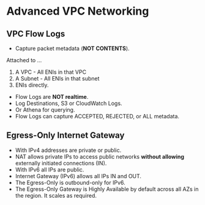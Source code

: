 # Advanced VPC Networking

## VPC Flow Logs

* Capture packet metadata (**NOT CONTENTS**).

Attached to ...

1. A VPC - All ENIs in that VPC
2. A Subnet - All ENIs in that subnet
3.  ENIs directly.

* Flow Logs are **NOT realtime**.
* Log Destinations, S3 or CloudWatch Logs.
* Or Athena for querying.
* Flow Logs can capture ACCEPTED, REJECTED, or ALL metadata.

## Egress-Only Internet Gateway

* With IPv4 addresses are private or public.
* NAT allows private IPs to access public networks **without allowing** externally initiated connections (IN).
* With IPv6 all IPs are public.
* Internet Gateway (IPv6) allows all IPs IN and OUT.
* The Egress-Only is outbound-only for IPv6.
* The Egress-Only Gateway is Highly Available by default across all AZs in the region. It scales as required.
